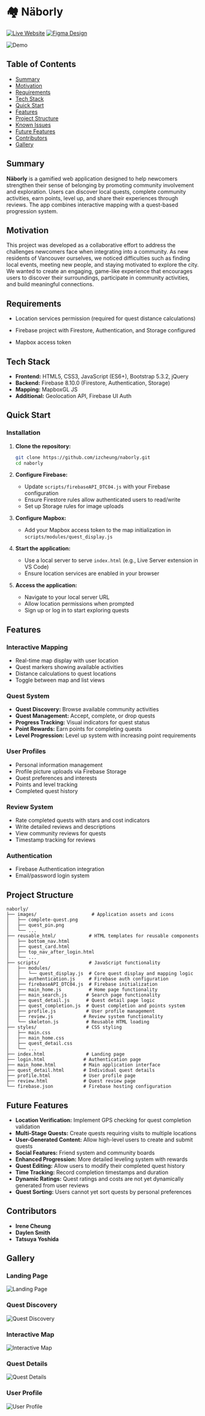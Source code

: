 # 🏘️ Näborly

[![Live Website](https://img.shields.io/badge/Live-Website-brightgreen)](https://comp1800-dtc04-1214c.web.app/)
[![Figma Design](https://img.shields.io/badge/Figma-Design-blue)](https://www.figma.com/file/UVVj9JKf3l5s2dm3ygJ6eH/Brainstorm-Smart-Cities)

![Demo](./assets/Demo.gif)

## Table of Contents

- [Summary](#summary)
- [Motivation](#motivation)
- [Requirements](#requirements)
- [Tech Stack](#tech-stack)
- [Quick Start](#quick-start)
- [Features](#features)
- [Project Structure](#project-structure)
- [Known Issues](#known-issues)
- [Future Features](#future-features)
- [Contributors](#contributors)
- [Gallery](#gallery)

## Summary

**Näborly** is a gamified web application designed to help newcomers strengthen their sense of belonging by promoting community involvement and exploration. Users can discover local quests, complete community activities, earn points, level up, and share their experiences through reviews. The app combines interactive mapping with a quest-based progression system.

## Motivation

This project was developed as a collaborative effort to address the challenges newcomers face when integrating into a community. As new residents of Vancouver ourselves, we noticed difficulties such as finding local events, meeting new people, and staying motivated to explore the city. We wanted to create an engaging, game-like experience that encourages users to discover their surroundings, participate in community activities, and build meaningful connections.

## Requirements

- Location services permission (required for quest distance calculations)

- Firebase project with Firestore, Authentication, and Storage configured

- Mapbox access token

## Tech Stack

- **Frontend:** HTML5, CSS3, JavaScript (ES6+), Bootstrap 5.3.2, jQuery
- **Backend:** Firebase 8.10.0 (Firestore, Authentication, Storage)
- **Mapping:** MapboxGL JS
- **Additional:** Geolocation API, Firebase UI Auth

## Quick Start

### Installation

1. **Clone the repository:**

   ```bash
   git clone https://github.com/izcheung/naborly.git
   cd naborly
   ```

2. **Configure Firebase:**

   - Update `scripts/firebaseAPI_DTC04.js` with your Firebase configuration
   - Ensure Firestore rules allow authenticated users to read/write
   - Set up Storage rules for image uploads

3. **Configure Mapbox:**

   - Add your Mapbox access token to the map initialization in `scripts/modules/quest_display.js`

4. **Start the application:**

   - Use a local server to serve `index.html` (e.g., Live Server extension in VS Code)
   - Ensure location services are enabled in your browser

5. **Access the application:**
   - Navigate to your local server URL
   - Allow location permissions when prompted
   - Sign up or log in to start exploring quests

## Features

### Interactive Mapping

- Real-time map display with user location
- Quest markers showing available activities
- Distance calculations to quest locations
- Toggle between map and list views

### Quest System

- **Quest Discovery:** Browse available community activities
- **Quest Management:** Accept, complete, or drop quests
- **Progress Tracking:** Visual indicators for quest status
- **Point Rewards:** Earn points for completing quests
- **Level Progression:** Level up system with increasing point requirements

### User Profiles

- Personal information management
- Profile picture uploads via Firebase Storage
- Quest preferences and interests
- Points and level tracking
- Completed quest history

### Review System

- Rate completed quests with stars and cost indicators
- Write detailed reviews and descriptions
- View community reviews for quests
- Timestamp tracking for reviews

### Authentication

- Firebase Authentication integration
- Email/password login system

## Project Structure

```
naborly/
├── images/                    # Application assets and icons
│   ├── complete-quest.png
│   ├── quest_pin.png
│   └── ...
├── reusable_html/            # HTML templates for reusable components
│   ├── bottom_nav.html
│   ├── quest_card.html
│   ├── top_nav_after_login.html
│   └── ...
├── scripts/                  # JavaScript functionality
│   ├── modules/
│   │   └── quest_display.js  # Core quest display and mapping logic
│   ├── authentication.js     # Firebase auth configuration
│   ├── firebaseAPI_DTC04.js  # Firebase initialization
│   ├── main_home.js          # Home page functionality
│   ├── main_search.js       # Search page functionality
│   ├── quest_detail.js      # Quest detail page logic
│   ├── quest_completion.js  # Quest completion and points system
│   ├── profile.js           # User profile management
│   ├── review.js           # Review system functionality
│   └── skeleton.js          # Reusable HTML loading
├── styles/                  # CSS styling
│   ├── main.css
│   ├── main_home.css
│   ├── quest_detail.css
│   └── ...
├── index.html               # Landing page
├── login.html              # Authentication page
├── main_home.html          # Main application interface
├── quest_detail.html       # Individual quest details
├── profile.html            # User profile page
├── review.html             # Quest review page
└── firebase.json           # Firebase hosting configuration
```

## Future Features

- **Location Verification:** Implement GPS checking for quest completion validation
- **Multi-Stage Quests:** Create quests requiring visits to multiple locations
- **User-Generated Content:** Allow high-level users to create and submit quests
- **Social Features:** Friend system and community boards
- **Enhanced Progression:** More detailed leveling system with rewards
- **Quest Editing:** Allow users to modify their completed quest history
- **Time Tracking:** Record completion timestamps and duration
- **Dynamic Ratings:** Quest ratings and costs are not yet dynamically generated from user reviews
- **Quest Sorting:** Users cannot yet sort quests by personal preferences

## Contributors

- **Irene Cheung**
- **Daylen Smith**
- **Tatsuya Yoshida**

## Gallery

### Landing Page

![Landing Page](https://github.com/user-attachments/assets/afe68390-26c3-43ee-b2f4-d821abc6f6d0)

### Quest Discovery

![Quest Discovery](https://github.com/user-attachments/assets/a6031a0b-f92d-4ab8-b124-6cb207b82a0d)

### Interactive Map

![Interactive Map](https://github.com/user-attachments/assets/74ff9ce3-3adb-47cb-ab4c-ce9d0141cac9)

### Quest Details

![Quest Details](https://github.com/user-attachments/assets/7769302d-770d-4b7a-a95e-b51f6758ca3a)

### User Profile

![User Profile](https://github.com/user-attachments/assets/e0a2a7ad-d64a-49bb-9040-5009a157bc93)

